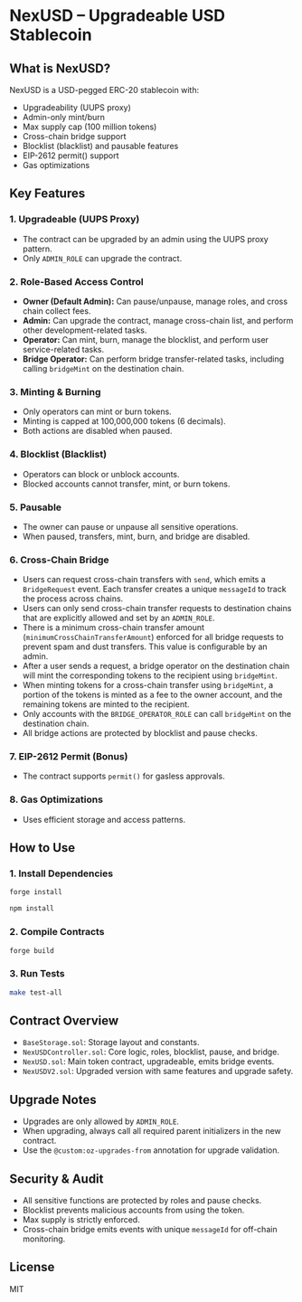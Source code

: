 # NexUSD – Upgradeable USD Stablecoin

## What is NexUSD?
NexUSD is a USD-pegged ERC-20 stablecoin with:
- Upgradeability (UUPS proxy)
- Admin-only mint/burn
- Max supply cap (100 million tokens)
- Cross-chain bridge support
- Blocklist (blacklist) and pausable features
- EIP-2612 permit() support
- Gas optimizations

## Key Features

### 1. Upgradeable (UUPS Proxy)
- The contract can be upgraded by an admin using the UUPS proxy pattern.
- Only `ADMIN_ROLE` can upgrade the contract.

### 2. Role-Based Access Control
- **Owner (Default Admin):** Can pause/unpause, manage roles, and cross chain collect fees.
- **Admin:** Can upgrade the contract, manage cross-chain list, and perform other development-related tasks.
- **Operator:** Can mint, burn, manage the blocklist, and perform user service-related tasks.
- **Bridge Operator:** Can perform bridge transfer-related tasks, including calling `bridgeMint` on the destination chain.

### 3. Minting & Burning
- Only operators can mint or burn tokens.
- Minting is capped at 100,000,000 tokens (6 decimals).
- Both actions are disabled when paused.

### 4. Blocklist (Blacklist)
- Operators can block or unblock accounts.
- Blocked accounts cannot transfer, mint, or burn tokens.

### 5. Pausable
- The owner can pause or unpause all sensitive operations.
- When paused, transfers, mint, burn, and bridge are disabled.

### 6. Cross-Chain Bridge
- Users can request cross-chain transfers with `send`, which emits a `BridgeRequest` event. Each transfer creates a unique `messageId` to track the process across chains.
- Users can only send cross-chain transfer requests to destination chains that are explicitly allowed and set by an `ADMIN_ROLE`.
- There is a minimum cross-chain transfer amount (`minimumCrossChainTransferAmount`) enforced for all bridge requests to prevent spam and dust transfers. This value is configurable by an admin.
- After a user sends a request, a bridge operator on the destination chain will mint the corresponding tokens to the recipient using `bridgeMint`.
- When minting tokens for a cross-chain transfer using `bridgeMint`, a portion of the tokens is minted as a fee to the owner account, and the remaining tokens are minted to the recipient.
- Only accounts with the `BRIDGE_OPERATOR_ROLE` can call `bridgeMint` on the destination chain.
- All bridge actions are protected by blocklist and pause checks.

### 7. EIP-2612 Permit (Bonus)
- The contract supports `permit()` for gasless approvals.

### 8. Gas Optimizations
- Uses efficient storage and access patterns.

## How to Use

### 1. Install Dependencies
```bash
forge install

npm install
```

### 2. Compile Contracts
```bash
forge build
```

### 3. Run Tests
```bash
make test-all
```

## Contract Overview

- `BaseStorage.sol`: Storage layout and constants.
- `NexUSDController.sol`: Core logic, roles, blocklist, pause, and bridge.
- `NexUSD.sol`: Main token contract, upgradeable, emits bridge events.
- `NexUSDV2.sol`: Upgraded version with same features and upgrade safety.

## Upgrade Notes
- Upgrades are only allowed by `ADMIN_ROLE`.
- When upgrading, always call all required parent initializers in the new contract.
- Use the `@custom:oz-upgrades-from` annotation for upgrade validation.

## Security & Audit
- All sensitive functions are protected by roles and pause checks.
- Blocklist prevents malicious accounts from using the token.
- Max supply is strictly enforced.
- Cross-chain bridge emits events with unique `messageId` for off-chain monitoring.

## License
MIT
